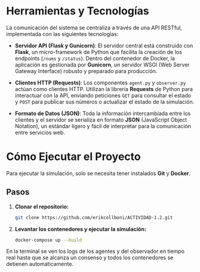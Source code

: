 # Herramientas y Tecnologías
La comunicación del sistema se centraliza a través de una API RESTful, implementada con las siguientes tecnologías:

* **Servidor API (Flask y Gunicorn)**: El servidor central está construido con **Flask**, un micro-framework de Python que facilita la creación de los endpoints (`/nums` y `/status`). Dentro del contenedor de Docker, la aplicación es gestionada por **Gunicorn**, un servidor WSGI (Web Server Gateway Interface) robusto y preparado para producción.

* **Clientes HTTP (Requests)**: Los componentes `agent.py` y `observer.py` actúan como clientes HTTP. Utilizan la librería **Requests** de Python para interactuar con la API, enviando peticiones `GET` para consultar el estado y `POST` para publicar sus números o actualizar el estado de la simulación.

* **Formato de Datos (JSON)**: Toda la información intercambiada entre los clientes y el servidor se serializa en formato **JSON** (JavaScript Object Notation), un estándar ligero y fácil de interpretar para la comunicación entre servicios web.

# Cómo Ejecutar el Proyecto
Para ejecutar la simulación, solo se necesita tener instalados **Git** y **Docker**.

## Pasos
1.  **Clonar el repositorio:**
    ```bash
    git clone https://github.com/erikcollboni/ACTIVIDAD-1.2.git
    ```

2.  **Levantar los contenedores y ejecutar la simulación:**
    ```bash
    docker-compose up --build
    ```
En la terminal se ven los logs de los agentes y del observador en tiempo real hasta que se alcanza un consenso y todos los contenedores se detienen automáticamente.
